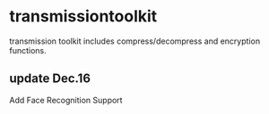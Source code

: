 # transmissiontoolkit
transmission toolkit includes compress/decompress and encryption functions.

## update Dec.16
Add Face Recognition Support
